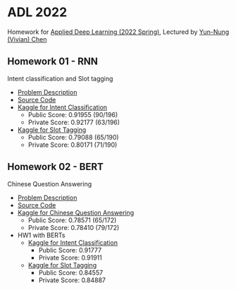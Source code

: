 # ADL 2022

Homework for [Applied Deep Learning (2022 Spring)](http://adl.miulab.tw/), Lectured by [Yun-Nung (Vivian) Chen](http://vivianchen.idv.tw/)

## Homework 01 - RNN

Intent classification and Slot tagging

- [Problem Description](https://www.csie.ntu.edu.tw/~miulab/s110-adl/doc/A1_RNN.pdf)
- [Source Code](https://github.com/JackywithaWhiteDog/ADL-2022/tree/main/hw01)
- [Kaggle for Intent Classification](https://www.kaggle.com/c/ntu-adl-hw1-intent-cls-spring-2022)
  - Public Score: 0.91955 (90/196)
  - Private Score: 0.92177 (63/196)
- [Kaggle for Slot Tagging](https://www.kaggle.com/c/slot-tagging-ntu-adl-hw1-spring-2022)
  - Public Score: 0.79088 (65/190)
  - Private Score: 0.80171 (71/190)

## Homework 02 - BERT

Chinese Question Answering

- [Problem Description](https://docs.google.com/presentation/d/1eonDCBNEqbvAEGKqPWt3Ew1JjVlBYXX45G2Hqs7c0Hk/edit?usp=sharing)
- [Source Code](https://github.com/JackywithaWhiteDog/ADL-2022/tree/main/hw01)
- [Kaggle for Chinese Question Answering](https://www.kaggle.com/competitions/ntu-adl-hw2-spring-2021)
  - Public Score: 0.78571 (65/172)
  - Private Score: 0.78410 (79/172)
- HW1 with BERTs
  - [Kaggle for Intent Classification](https://www.kaggle.com/c/ntu-adl-hw1-intent-cls-spring-2022)
    - Public Score: 0.91777
    - Private Score: 0.91911
  - [Kaggle for Slot Tagging](https://www.kaggle.com/c/slot-tagging-ntu-adl-hw1-spring-2022)
    - Public Score: 0.84557
    - Private Score: 0.84887
